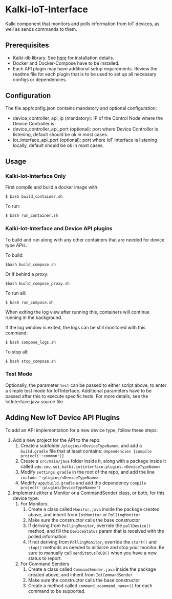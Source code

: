 # Kalki-IoT-Interface
Kalki component that monitors and polls information from IoT devices, as well as sends commands to them.

## Prerequisites
- Kalki-db library. See [here](https://github.com/SEI-TAS/kalki-db) for installation details.
- Docker and Docker-Compose have to be installed.
- Each API plugin may have additional setup requirements. Review the readme file for each plugin that is to be used to set up all necessary configs or dependencies.

## Configuration
The file app/config.json contains mandatory and optional configuration:

- device_controller_api_ip (mandatory): IP of the Control Node where the Device Controller is.
- device_controller_api_port (optional): port where Device Controller is listening, default should be ok in most cases.
- iot_interface_api_port (optional): port where IoT Interface is listening locally, default should be ok in most cases.

## Usage
### Kalki-Iot-Interface Only 
First compile and build a docker image with:

```
$ bash build_container.sh
```

To run:

```
$ bash run_container.sh
```

### Kalki-Iot-Interface and Device API plugins
To build and run along with any other containers that are needed for device type APIs.

To build:
```
$bash build_compose.sh
```

Or if behind a proxy:
```
$bash build_compose_proxy.sh
```

To run all:
```
$ bash run_compose.sh
```
When exiting the log view after running this, containers will continue running in the background.

If the log window is exited, the logs can be still monitored with this command:

```
$ bash compose_logs.sh
```

To stop all:
```
$ bash stop_compose.sh
```

### Test Mode
Optionally, the parameter ``test`` can be passed to either script above, to enter a simple test mode for  IoTInterface. Additional parameters have to be passed after this to execute specific tests. For more details, see the IotInterface.java source file.

## Adding New IoT Device API Plugins
To add an API implementation for a new device type, follow these steps:

1. Add a new project for the API to the repo: 
    1. Create a subfolder `/plugins/<DeviceTypeName>`, and add a `build.gradle` file that at least contains: `dependencies {compile project(':common')}`
    1. Create a `src/main/java` folder inside it, along with a package inside it called `edu.cmu.sei.kalki.iotinterface.plugins.<DeviceTypeName>`
    1. Modify `settings.gradle` in the root of the repo, and add the line `include ":plugins/<DeviceTypeName>`
    1. Modiffy `app/build.gradle` and add the dependency `compile project(':plugins/DeviceTypeName>')`
1. Implement either a Monitor or a CommandSender class, or both, for this device type:
    1. For Monitors:
        1. Create a class called `Monitor.java` inside the package created above, and inherit from `IotMonitor` or `PollingMonitor`
        1. Make sure the constructor calls the base constructor
        1. If deriving from `PollingMonitor`, override the `pollDevice()` method, and fill the `DeviceStatus` param that is received with the polled information
        1. If not deriving from `PollingMonitor`, override the `start()` and `stop()` methods as needed to initialize and stop your monitor. Be sure to manually call `sendStatusToDB()` when you have a new status to report.
    1. For Command Senders
        1. Create a class called `CommandSender.java` inside the package created above, and inherit from `IotCommandSender`
        1. Make sure the constructor calls the base constructor
        1. Create a method called `command_<command_name>()` for each command to be supported.
        